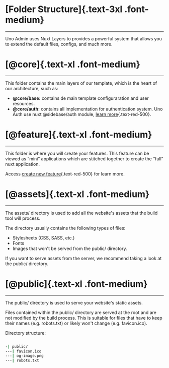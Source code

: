 <div class="space-y-4">

# [Folder Structure]{.text-3xl .font-medium}

---

Uno Admin uses Nuxt Layers to provides a powerful system that allows you to extend the default files, configs, and much more.

# [@core]{.text-xl .font-medium}

---

This folder contains the main layers of our template, which is the heart of our architecture, such as:

- <b>@core/base:</b> contains de main template configuraration and user resources.
- <b>@core/auth:</b> contains all implementation for authentication system. Uno Auth use nuxt @sidebase/auth module, [learn more](/docs/authentication){.text-red-500}.

# [@feature]{.text-xl .font-medium}

---

This folder is where you will create your features. This feature can be viewed as “mini” applications which are stitched together to create the “full” nuxt application.

Access [create new feature](/docs/new-feature){.text-red-500} for learn more.

# [@assets]{.text-xl .font-medium}

---

The assets/ directory is used to add all the website's assets that the build tool will process.

The directory usually contains the following types of files:

- Stylesheets (CSS, SASS, etc.)
- Fonts
- Images that won't be served from the public/ directory.

If you want to serve assets from the server, we recommend taking a look at the public/ directory.

# [@public]{.text-xl .font-medium}

---

The public/ directory is used to serve your website's static assets.

Files contained within the public/ directory are served at the root and are not modified by the build process. This is suitable for files that have to keep their names (e.g. robots.txt) or likely won't change (e.g. favicon.ico).

Directory structure:

```bash

-| public/
---| favicon.ico
---| og-image.png
---| robots.txt

```

</div>
